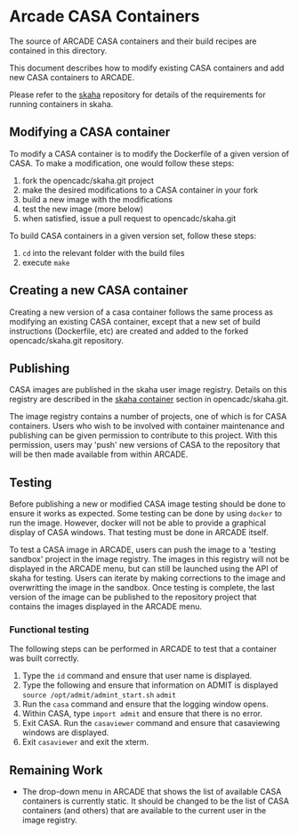 # Arcade CASA Containers

The source of ARCADE CASA containers and their build recipes are contained in this directory.

This document describes how to modify existing CASA containers and add new CASA containers to ARCADE.

Please refer to the [skaha](https://github.com/opencadc/skaha/tree/master/skaha-containers) repository for details of the requirements for  running containers in skaha.

## Modifying a CASA container

To modify a CASA container is to modify the Dockerfile of a given version of CASA.  To make a modification, one would follow these steps:
1. fork the opencadc/skaha.git project
1. make the desired modifications to a CASA container in your fork
1. build a new image with the modifications
1. test the new image (more below)
1. when satisfied, issue a pull request to opencadc/skaha.git

To build CASA containers in a given version set, follow these steps:

1. `cd` into the relevant folder with the build files 
1. execute `make`

## Creating a new CASA container
Creating a new version of a casa container follows the same process as modifying an existing CASA container, except that a new set of build instructions (Dockerfile, etc) are created and added to the forked opencadc/skaha.git repository.

## Publishing
CASA images are published in the skaha user image registry.  Details on this registry are described in the [skaha container](https://github.com/opencadc/skaha/tree/master/skaha-containers "skaha") section in opencadc/skaha.git.

The image registry contains a number of projects, one of which is for CASA containers.  Users who wish to be involved with container maintenance and publishing can be given permission to contribute to this project.  With this permission, users may 'push' new versions of CASA to the repository that will be then made available from within ARCADE.

## Testing
Before publishing a new or modified CASA image testing should be done to ensure it works as expected.  Some testing can be done by using `docker` to run the image.  However, docker will not be able to provide a graphical display of CASA windows.  That testing must be done in ARCADE itself.

To test a CASA image in ARCADE, users can push the image to a 'testing sandbox' project in the image registry.  The images in this registry will not be displayed in the ARCADE menu, but can still be launched using the API of skaha for testing.  Users can iterate by making corrections to the image and overwritting the image in the sandbox.  Once testing is complete, the last version of the image can be published to the repository project that contains the images displayed in the ARCADE menu.

### Functional testing

The following steps can be performed in ARCADE to test that a container was built correctly.
1. Type the `id` command and ensure that user name is displayed.
2. Type the following and ensure that information on ADMIT is displayed
`source /opt/admit/admint_start.sh`
`admit`
3. Run the `casa` command and ensure that the logging window opens.
4. Within CASA, type `import admit` and ensure that there is no error.
5. Exit CASA. Run the `casaviewer` command and ensure that casaviewing windows are displayed.
6. Exit `casaviewer` and exit the xterm.

## Remaining Work
* The drop-down menu in ARCADE that shows the list of available CASA containers is currently static.  It should be changed to be the list of CASA containers (and others) that are available to the current user in the image registry.
